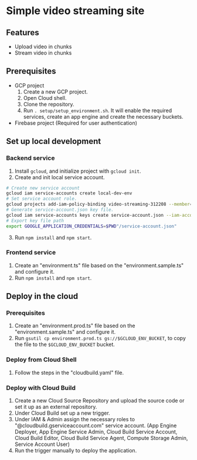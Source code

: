 # Simple video streaming site

## Features

- Upload video in chunks
- Stream video in chunks

## Prerequisites
- GCP project
    1. Create a new GCP project.
    2. Open Cloud shell.
    3. Clone the repository.
    4. Run ```. setup/setup_environment.sh```. It will enable the required services, create an app engine and create the necessary buckets.
- Firebase project (Required for user authentication)

## Set up local development

### Backend service
1. Install ```gcloud```, and initialize project with ```gcloud init```.
2. Create and init local service account.
```bash
# Create new service account
gcloud iam service-accounts create local-dev-env
# Set service account role.
gcloud projects add-iam-policy-binding video-streaming-312208 --member="serviceAccount:local-dev-env@video-streaming-312208.iam.gserviceaccount.com" --role="roles/owner"
# Generate service-account.json key file.
gcloud iam service-accounts keys create service-account.json --iam-account=local-dev-env@video-streaming-312208.iam.gserviceaccount.com
# Export key file path
export GOOGLE_APPLICATION_CREDENTIALS=$PWD"/service-account.json"
```
3. Run ```npm install``` and ```npm start```.

### Frontend service
1. Create an "environment.ts" file based on the "environment.sample.ts" and configure it.
2. Run ```npm install``` and ```npm start```.

## Deploy in the cloud

### Prerequisites
1. Create an "environment.prod.ts" file based on the "environment.sample.ts" and configure it.
2. Run ```gsutil cp environment.prod.ts gs://$GCLOUD_ENV_BUCKET```, to copy the file to the ```$GCLOUD_ENV_BUCKET``` bucket.

### Deploy from Cloud Shell
1. Follow the steps in the "cloudbuild.yaml" file.

### Deploy with Cloud Build
1. Create a new Cloud Source Repository and upload the source code or set it up as an external repository.
2. Under Cloud Build set up a new trigger.
3. Under IAM & Admin assign the necessary roles to "@cloudbuild.gserviceaccount.com" service account. (App Engine Deployer, App Engine Service Admin, Cloud Build Service Account, Cloud Build Editor, Cloud Build Service Agent, Compute Storage Admin, Service Account User)
4. Run the trigger manually to deploy the application.
